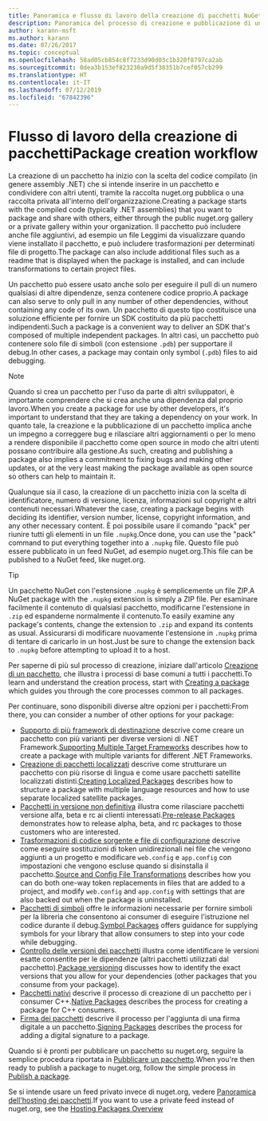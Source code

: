 ```yaml
---
title: Panoramica e flusso di lavoro della creazione di pacchetti NuGet
description: Panoramica del processo di creazione e pubblicazione di un pacchetto NuGet, con collegamenti ad altre parti specifiche del processo.
author: karann-msft
ms.author: karann
ms.date: 07/26/2017
ms.topic: conceptual
ms.openlocfilehash: 58ad05cb854c8f7233d90d03c1b320f8797ca2ab
ms.sourcegitcommit: 0dea3b153ef823230a9d5f38351b7cef057cb299
ms.translationtype: HT
ms.contentlocale: it-IT
ms.lasthandoff: 07/12/2019
ms.locfileid: "67842396"
---
```

# <a name="package-creation-workflow"></a><span data-ttu-id="88669-103">Flusso di lavoro della creazione di pacchetti</span><span class="sxs-lookup"><span data-stu-id="88669-103">Package creation workflow</span></span>

<span data-ttu-id="88669-104">La creazione di un pacchetto ha inizio con la scelta del codice compilato (in genere assembly .NET) che si intende inserire in un pacchetto e condividere con altri utenti, tramite la raccolta nuget.org pubblica o una raccolta privata all'interno dell'organizzazione.</span><span class="sxs-lookup"><span data-stu-id="88669-104">Creating a package starts with the compiled code (typically .NET assemblies) that you want to package and share with others, either through the public nuget.org gallery or a private gallery within your organization.</span></span> <span data-ttu-id="88669-105">Il pacchetto può includere anche file aggiuntivi, ad esempio un file Leggimi da visualizzare quando viene installato il pacchetto, e può includere trasformazioni per determinati file di progetto.</span><span class="sxs-lookup"><span data-stu-id="88669-105">The package can also include additional files such as a readme that is displayed when the package is installed, and can include transformations to certain project files.</span></span>

<span data-ttu-id="88669-106">Un pacchetto può essere usato anche solo per eseguire il pull di un numero qualsiasi di altre dipendenze, senza contenere codice proprio.</span><span class="sxs-lookup"><span data-stu-id="88669-106">A package can also serve to only pull in any number of other dependencies, without containing any code of its own.</span></span> <span data-ttu-id="88669-107">Un pacchetto di questo tipo costituisce una soluzione efficiente per fornire un SDK costituito da più pacchetti indipendenti.</span><span class="sxs-lookup"><span data-stu-id="88669-107">Such a package is a convenient way to deliver an SDK that's composed of multiple independent packages.</span></span> <span data-ttu-id="88669-108">In altri casi, un pacchetto può contenere solo file di simboli (con estensione `.pdb`) per supportare il debug.</span><span class="sxs-lookup"><span data-stu-id="88669-108">In other cases, a package may contain only symbol (`.pdb`) files to aid debugging.</span></span>

> [!Note]
> <span data-ttu-id="88669-109">Quando si crea un pacchetto per l'uso da parte di altri sviluppatori, è importante comprendere che si crea anche una dipendenza dal proprio lavoro.</span><span class="sxs-lookup"><span data-stu-id="88669-109">When you create a package for use by other developers, it's important to understand that they are taking a dependency on your work.</span></span> <span data-ttu-id="88669-110">In quanto tale, la creazione e la pubblicazione di un pacchetto implica anche un impegno a correggere bug e rilasciare altri aggiornamenti o per lo meno a rendere disponibile il pacchetto come open source in modo che altri utenti possano contribuire alla gestione.</span><span class="sxs-lookup"><span data-stu-id="88669-110">As such, creating and publishing a package also implies a commitment to fixing bugs and making other updates, or at the very least making the package available as open source so others can help to maintain it.</span></span>

<span data-ttu-id="88669-111">Qualunque sia il caso, la creazione di un pacchetto inizia con la scelta di identificatore, numero di versione, licenza, informazioni sul copyright e altri contenuti necessari.</span><span class="sxs-lookup"><span data-stu-id="88669-111">Whatever the case, creating a package begins with deciding its identifier, version number, license, copyright information, and any other necessary content.</span></span> <span data-ttu-id="88669-112">È poi possibile usare il comando "pack" per riunire tutti gli elementi in un file `.nupkg`.</span><span class="sxs-lookup"><span data-stu-id="88669-112">Once done, you can use the "pack" command to put everything together into a `.nupkg` file.</span></span> <span data-ttu-id="88669-113">Questo file può essere pubblicato in un feed NuGet, ad esempio nuget.org.</span><span class="sxs-lookup"><span data-stu-id="88669-113">This file can be published to a NuGet feed, like nuget.org.</span></span>

> [!Tip]
> <span data-ttu-id="88669-114">Un pacchetto NuGet con l'estensione `.nupkg` è semplicemente un file ZIP.</span><span class="sxs-lookup"><span data-stu-id="88669-114">A NuGet package with the `.nupkg` extension is simply a ZIP file.</span></span> <span data-ttu-id="88669-115">Per esaminare facilmente il contenuto di qualsiasi pacchetto, modificarne l'estensione in `.zip` ed espanderne normalmente il contenuto.</span><span class="sxs-lookup"><span data-stu-id="88669-115">To easily examine any package's contents, change the extension to `.zip` and expand its contents as usual.</span></span> <span data-ttu-id="88669-116">Assicurarsi di modificare nuovamente l'estensione in `.nupkg` prima di tentare di caricarlo in un host.</span><span class="sxs-lookup"><span data-stu-id="88669-116">Just be sure to change the extension back to `.nupkg` before attempting to upload it to a host.</span></span>

<span data-ttu-id="88669-117">Per saperne di più sul processo di creazione, iniziare dall'articolo [Creazione di un pacchetto](../create-packages/creating-a-package.md), che illustra i processi di base comuni a tutti i pacchetti.</span><span class="sxs-lookup"><span data-stu-id="88669-117">To learn and understand the creation process, start with [Creating a package](../create-packages/creating-a-package.md) which guides you through the core processes common to all packages.</span></span>

<span data-ttu-id="88669-118">Per continuare, sono disponibili diverse altre opzioni per i pacchetti:</span><span class="sxs-lookup"><span data-stu-id="88669-118">From there, you can consider a number of other options for your package:</span></span>

- <span data-ttu-id="88669-119">[Supporto di più framework di destinazione](../create-packages/supporting-multiple-target-frameworks.md) descrive come creare un pacchetto con più varianti per diverse versioni di .NET Framework.</span><span class="sxs-lookup"><span data-stu-id="88669-119">[Supporting Multiple Target Frameworks](../create-packages/supporting-multiple-target-frameworks.md) describes how to create a package with multiple variants for different .NET Frameworks.</span></span>
- <span data-ttu-id="88669-120">[Creazione di pacchetti localizzati](../create-packages/creating-localized-packages.md) descrive come strutturare un pacchetto con più risorse di lingua e come usare pacchetti satellite localizzati distinti.</span><span class="sxs-lookup"><span data-stu-id="88669-120">[Creating Localized Packages](../create-packages/creating-localized-packages.md) describes how to structure a package with multiple language resources and how to use separate localized satellite packages.</span></span>
- <span data-ttu-id="88669-121">[Pacchetti in versione non definitiva](../create-packages/prerelease-packages.md) illustra come rilasciare pacchetti versione alfa, beta e rc ai clienti interessati.</span><span class="sxs-lookup"><span data-stu-id="88669-121">[Pre-release Packages](../create-packages/prerelease-packages.md) demonstrates how to release alpha, beta, and rc packages to those customers who are interested.</span></span>
- <span data-ttu-id="88669-122">[Trasformazioni di codice sorgente e file di configurazione](../create-packages/source-and-config-file-transformations.md) descrive come eseguire sostituzioni di token unidirezionali nei file che vengono aggiunti a un progetto e modificare `web.config` e `app.config` con impostazioni che vengono escluse quando si disinstalla il pacchetto.</span><span class="sxs-lookup"><span data-stu-id="88669-122">[Source and Config File Transformations](../create-packages/source-and-config-file-transformations.md) describes how you can do both one-way token replacements in files that are added to a project, and modify `web.config` and `app.config` with settings that are also backed out when the package is uninstalled.</span></span>
- <span data-ttu-id="88669-123">[Pacchetti di simboli](../create-packages/symbol-packages-snupkg.md) offre le informazioni necessarie per fornire simboli per la libreria che consentono ai consumer di eseguire l'istruzione nel codice durante il debug.</span><span class="sxs-lookup"><span data-stu-id="88669-123">[Symbol Packages](../create-packages/symbol-packages-snupkg.md) offers guidance for supplying symbols for your library that allow consumers to step into your code while debugging.</span></span>
- <span data-ttu-id="88669-124">[Controllo delle versioni dei pacchetti](../reference/package-versioning.md) illustra come identificare le versioni esatte consentite per le dipendenze (altri pacchetti utilizzati dal pacchetto).</span><span class="sxs-lookup"><span data-stu-id="88669-124">[Package versioning](../reference/package-versioning.md) discusses how to identify the exact versions that you allow for your dependencies (other packages that you consume from your package).</span></span>
- <span data-ttu-id="88669-125">[Pacchetti nativi](../create-packages/native-packages.md) descrive il processo di creazione di un pacchetto per i consumer C++.</span><span class="sxs-lookup"><span data-stu-id="88669-125">[Native Packages](../create-packages/native-packages.md) describes the process for creating a package for C++ consumers.</span></span>
- <span data-ttu-id="88669-126">[Firma dei pacchetti](../create-packages/sign-a-package.md) descrive il processo per l'aggiunta di una firma digitale a un pacchetto.</span><span class="sxs-lookup"><span data-stu-id="88669-126">[Signing Packages](../create-packages/sign-a-package.md) describes the process for adding a digital signature to a package.</span></span>

<span data-ttu-id="88669-127">Quando si è pronti per pubblicare un pacchetto su nuget.org, seguire la semplice procedura riportata in [Pubblicare un pacchetto](../nuget-org/publish-a-package.md).</span><span class="sxs-lookup"><span data-stu-id="88669-127">When you're then ready to publish a package to nuget.org, follow the simple process in [Publish a package](../nuget-org/publish-a-package.md).</span></span>

<span data-ttu-id="88669-128">Se si intende usare un feed privato invece di nuget.org, vedere [Panoramica dell'hosting dei pacchetti](../hosting-packages/overview.md).</span><span class="sxs-lookup"><span data-stu-id="88669-128">If you want to use a private feed instead of nuget.org, see the [Hosting Packages Overview](../hosting-packages/overview.md)</span></span>
